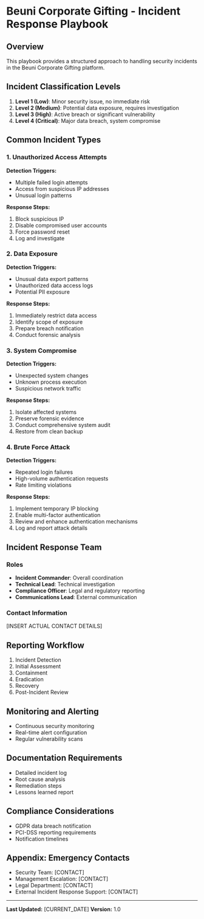 # Beuni Corporate Gifting - Incident Response Playbook

## Overview
This playbook provides a structured approach to handling security incidents in the Beuni Corporate Gifting platform.

## Incident Classification Levels
1. **Level 1 (Low)**: Minor security issue, no immediate risk
2. **Level 2 (Medium)**: Potential data exposure, requires investigation
3. **Level 3 (High)**: Active breach or significant vulnerability
4. **Level 4 (Critical)**: Major data breach, system compromise

## Common Incident Types

### 1. Unauthorized Access Attempts
**Detection Triggers:**
- Multiple failed login attempts
- Access from suspicious IP addresses
- Unusual login patterns

**Response Steps:**
1. Block suspicious IP
2. Disable compromised user accounts
3. Force password reset
4. Log and investigate

### 2. Data Exposure
**Detection Triggers:**
- Unusual data export patterns
- Unauthorized data access logs
- Potential PII exposure

**Response Steps:**
1. Immediately restrict data access
2. Identify scope of exposure
3. Prepare breach notification
4. Conduct forensic analysis

### 3. System Compromise
**Detection Triggers:**
- Unexpected system changes
- Unknown process execution
- Suspicious network traffic

**Response Steps:**
1. Isolate affected systems
2. Preserve forensic evidence
3. Conduct comprehensive system audit
4. Restore from clean backup

### 4. Brute Force Attack
**Detection Triggers:**
- Repeated login failures
- High-volume authentication requests
- Rate limiting violations

**Response Steps:**
1. Implement temporary IP blocking
2. Enable multi-factor authentication
3. Review and enhance authentication mechanisms
4. Log and report attack details

## Incident Response Team

### Roles
- **Incident Commander**: Overall coordination
- **Technical Lead**: Technical investigation
- **Compliance Officer**: Legal and regulatory reporting
- **Communications Lead**: External communication

### Contact Information
[INSERT ACTUAL CONTACT DETAILS]

## Reporting Workflow
1. Incident Detection
2. Initial Assessment
3. Containment
4. Eradication
5. Recovery
6. Post-Incident Review

## Monitoring and Alerting
- Continuous security monitoring
- Real-time alert configuration
- Regular vulnerability scans

## Documentation Requirements
- Detailed incident log
- Root cause analysis
- Remediation steps
- Lessons learned report

## Compliance Considerations
- GDPR data breach notification
- PCI-DSS reporting requirements
- Notification timelines

## Appendix: Emergency Contacts
- Security Team: [CONTACT]
- Management Escalation: [CONTACT]
- Legal Department: [CONTACT]
- External Incident Response Support: [CONTACT]

---

**Last Updated:** [CURRENT_DATE]
**Version:** 1.0
